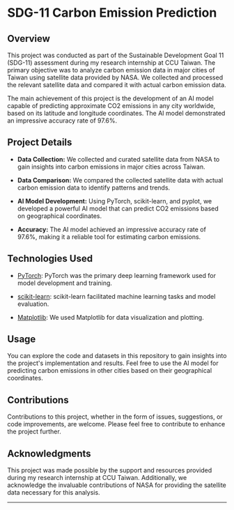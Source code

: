 # SDG-11 Carbon Emission Prediction

## Overview

This project was conducted as part of the Sustainable Development Goal 11 (SDG-11) assessment during my research internship at CCU Taiwan. The primary objective was to analyze carbon emission data in major cities of Taiwan using satellite data provided by NASA. We collected and processed the relevant satellite data and compared it with actual carbon emission data.

The main achievement of this project is the development of an AI model capable of predicting approximate CO2 emissions in any city worldwide, based on its latitude and longitude coordinates. The AI model demonstrated an impressive accuracy rate of 97.6%.

## Project Details

- **Data Collection:** We collected and curated satellite data from NASA to gain insights into carbon emissions in major cities across Taiwan.

- **Data Comparison:** We compared the collected satellite data with actual carbon emission data to identify patterns and trends.

- **AI Model Development:** Using PyTorch, scikit-learn, and pyplot, we developed a powerful AI model that can predict CO2 emissions based on geographical coordinates.

- **Accuracy:** The AI model achieved an impressive accuracy rate of 97.6%, making it a reliable tool for estimating carbon emissions.

## Technologies Used

- [PyTorch](https://pytorch.org/): PyTorch was the primary deep learning framework used for model development and training.

- [scikit-learn](https://scikit-learn.org/): scikit-learn facilitated machine learning tasks and model evaluation.

- [Matplotlib](https://matplotlib.org/): We used Matplotlib for data visualization and plotting.

## Usage

You can explore the code and datasets in this repository to gain insights into the project's implementation and results. Feel free to use the AI model for predicting carbon emissions in other cities based on their geographical coordinates.

## Contributions

Contributions to this project, whether in the form of issues, suggestions, or code improvements, are welcome. Please feel free to contribute to enhance the project further.

## Acknowledgments

This project was made possible by the support and resources provided during my research internship at CCU Taiwan. Additionally, we acknowledge the invaluable contributions of NASA for providing the satellite data necessary for this analysis.


---
